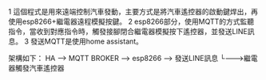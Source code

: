 1 這個程式是用來遠端控制汽車發動，主要方式是將汽車遙控器的啟動鍵焊出，再使用esp8266+繼電器遠程模擬按鍵。
2 esp8266部分，使用MQTT的方式監聽指令，當收到對應指令時，觸發接腳閉合繼電器模擬按下遙控器，並發送LINE訊息。
3 發送MQTT是使用home assistant。

架構如下：
HA --> MQTT BROKER --> esp8266 --> 發送LINE訊息
                           └--->繼電器觸發汽車遙控器
